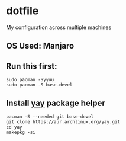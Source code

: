 # dotfile

My configuration across multiple machines

## OS Used: Manjaro

## Run this first:
```
sudo pacman -Syyuu
sudo pacman -S base-devel
```

## Install [yay](https://github.com/Jguer/yay) package helper
```
pacman -S --needed git base-devel
git clone https://aur.archlinux.org/yay.git
cd yay
makepkg -si
```

